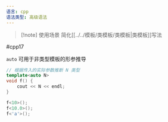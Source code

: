 ```yaml
---
语言: cpp
语法类型: 高级语法
---
```

> [!note] 使用场景
> 简化[[../../模板/类模板/类模板|类模板]]写法

#cpp17

`auto` 可用于非类型模板的形参推导

```cpp
// 根据传入的实际参数推断 N 类型
template<auto N>
void f() {
    cout << N << endl;
}

f<10>();  
f<10.0>();  
f<'a'>();
```
